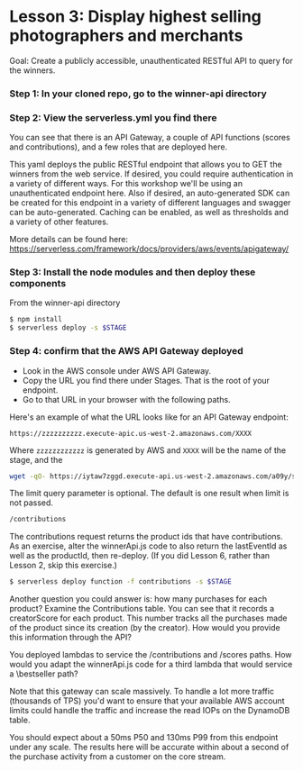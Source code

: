 # Lesson 3: Display highest selling photographers and merchants
Goal: Create a publicly accessible, unauthenticated RESTful API to query for the winners.

### Step 1: In your cloned repo, go to the winner-api directory

### Step 2: View the serverless.yml you find there
You can see that there is an API Gateway, a couple of API functions (scores and contributions), and a few roles that are deployed here.

This yaml deploys the public RESTful endpoint that allows you to GET the winners from the web service.  If desired, you could require authentication in a variety of different ways.  For this workshop we'll be using an unauthenticated endpoint here.  Also if desired, an auto-generated SDK can be created for this endpoint in a variety of different languages and swagger can be auto-generated.  Caching can be enabled, as well as thresholds and a variety of other features.

More details can be found here: https://serverless.com/framework/docs/providers/aws/events/apigateway/

### Step 3: Install the node modules and then deploy these components
From the winner-api directory
```sh
$ npm install
$ serverless deploy -s $STAGE
```

### Step 4: confirm that the AWS API Gateway deployed
* Look in the AWS console under AWS API Gateway.
* Copy the URL you find there under Stages.  That is the root of your endpoint.
* Go to that URL in your browser with the following paths.

Here's an example of what the URL looks like for an API Gateway endpoint:

```
https://zzzzzzzzzz.execute-apic.us-west-2.amazonaws.com/XXXX
```

Where `zzzzzzzzzzzz` is generated by AWS and `XXXX` will be the name of the stage, and the

```sh
wget -qO- https://iytaw7zggd.execute-api.us-west-2.amazonaws.com/a09y/scores?role=creator&limit=2 | more
```
The limit query parameter is optional.  The default is one result when limit is not passed.
```sh
/contributions
```
The contributions request returns the product ids that have contributions.  As an exercise, alter the winnerApi.js code to also return the lastEventId as well as the productId, then re-deploy.  (If you did Lesson 6, rather than Lesson 2, skip this exercise.)
```sh
$ serverless deploy function -f contributions -s $STAGE
```
Another question you could answer is: how many purchases for each product?  Examine the Contributions table.  You can see that it records a creatorScore for each product.  This number tracks all the purchases made of the product since its creation (by the creator).
How would you provide this information through the API?

You deployed lambdas to service the /contributions and /scores paths.  How would you adapt the winnerApi.js code for a third lambda that would service a \bestseller path?

Note that this gateway can scale massively.  To handle a lot more traffic (thousands of TPS) you'd want to ensure that your available AWS account limits could handle the traffic and increase the read IOPs on the DynamoDB table.

You should expect about a 50ms P50 and 130ms P99 from this endpoint under any scale.  The results here will be accurate within about a second of the purchase activity from a customer on the core stream.

